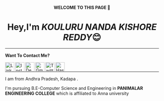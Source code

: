 <p align="center">
<b>WELCOME TO  THIS PAGE 👋</b></p>
<h1 align="center">Hey,I'm  <em>KOULURU NANDA KISHORE REDDY</em>😊</h1>
<hr>

<p><b>Want To Contact Me? </b></p>

<a target="_blank" href="https://www.linkedin.com/in/kouluru-nanda-kishore-reddy-b42972192/">
  <img align="left" alt="LinkdeIN" width="30px" src="https://cdn.jsdelivr.net/npm/simple-icons@v3/icons/linkedin.svg" />
</a>
<a target="_blank" href="https://www.instagram.com/_k._n._reddy_36/">
  <img align="left" alt="Instagram" width="30px" src="https://cdn.jsdelivr.net/npm/simple-icons@v3/icons/instagram.svg" />
</a>
<a target="_blank" href="https://dev.to/koulurunandakishorereddy">
  <img align="left" alt="Devto" width="30px" src="https://cdn.jsdelivr.net/npm/simple-icons@v3/icons/dev-dot-to.svg" />
</a>
<a target="_blank" href="mailto:nandakouluruemail@gmail.com">
  <img align="left" alt="Gmail" width="30px" src="https://cdn.jsdelivr.net/npm/simple-icons@v3/icons/gmail.svg" />
</a>
<a target="_blank" href="https://mobile.twitter.com/KouluruR">
  <img align="left" alt="Twitter" width="30px" src="https://cdn.jsdelivr.net/npm/simple-icons@v3/icons/twitter.svg" />
</a>
<a target="_blank" href="https://hashnode.com/@Nandu36">
  <img align="left" alt="Hashnode" width="30px" src="https://cdn.jsdelivr.net/npm/simple-icons@v3/icons/hashnode.svg" />
</a>

<br>

<hr>
<p>I am from Andhra Pradesh, Kadapa .</p>
<p>I'm pursuing B.E-Computer Science and Engineering in <b>PANIMALAR ENGINEERING COLLEGE</b> which is affiliated to Anna university</p>

